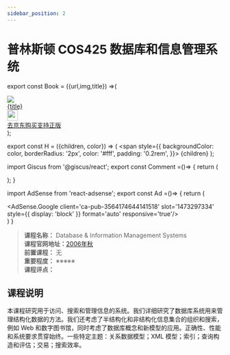 ```yaml
---
sidebar_position: 2
---
```


# 普林斯顿 COS425 数据库和信息管理系统

export const Book = ({url,img,title}) =>(
<div class="bookitem">
  <a href={url} target="_blank" class="book-content">
    <div class="book-img">
      <img src={img} />
    </div>
    <div class="book-detail">
      <div class="book-title">{title}</div>
      <div class="boook-desc">
        <img width="25" height="25" src="https://hackweek-1251009918.cos.ap-shanghai.myqcloud.com/hackway/cs/jd.svg" />
        <div class="book-jd">去京东购买支持正版</div>
      </div>
    </div>
  </a>
  </div> 
);

export const H = ({children, color}) => (
  <span
    style={{
      backgroundColor: color,
      borderRadius: '2px',
      color: '#fff',
      padding: '0.2rem',
    }}>
    {children}
  </span>
);

import Giscus from '@giscus/react';
export const Comment =()=> {
  return (
   <div className="comments-container">
      <Giscus
        src="https://giscus.app/client.js"
        id="comments"
        repo="lidongyx/hackwaydoc"
        repoId="R_kgDOHUMOyA"
        category="Announcements"
        categoryId="DIC_kwDOHUMOyM4CPCtD"
        mapping="title"
        reactionsEnabled="1"
        emitMetadata="0"
        inputPosition="top"
        theme="light"
        lang="zh-CN"
        crossorigin="anonymous"
      />
    </div>
  );
}

import AdSense from 'react-adsense';
export const Ad =()=> {
  return (
    <div className="ad-container">
      <AdSense.Google
        client='ca-pub-3564174644141518'
        slot='1473297334'
        style={{ display: 'block' }}
        format='auto'
        responsive='true'/>
    </div>
  )
}


>**课程名称：** Database & Information Management Systems    
**课程官网地址：**[2006年秋](https://www.cs.princeton.edu/courses/archive/fall06/cos425/)    
**前置课程：** 无  
**重要程度：** ※※※※※  
**课程评点：** 

## 课程说明
本课程研究用于访问、搜索和管理信息的系统。我们详细研究了数据库系统用来管理结构化数据的方法。我们还考虑了半结构化和非结构化信息集合的组织和搜索，例如 Web 和数字图书馆，同时考虑了数据库概念和新模型的应用。正确性、性能和系统要求贯穿始终。一些特定主题：关系数据模型；XML 模型；索引；查询构造和评估；交易；搜索效率。


<Comment></Comment>
